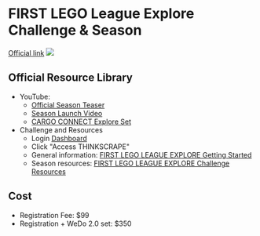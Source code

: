 # FIRST LEGO League Explore Challenge & Season

[Official link](https://www.firstinspires.org/robotics/fll/explore/challenge-and-season)
![](https://www.firstinspires.org/sites/default/files/uploads/resource_library/fll-challenge/2021-2022/cargo-connect-horizontal-600.png)

## Official Resource Library

* YouTube: 
  * [Official Season Teaser](https://www.youtube.com/watch?v=zUJ84gO1Z7g)
  * [Season Launch Video](https://www.youtube.com/watch?v=eJSDHC_9Sxk)
  * [CARGO CONNECT Explore Set](https://www.youtube.com/watch?v=eI4LugXcQTM)
* Challenge and Resources
  * Login [Dashboard](https://my.firstinspires.org/Dashboard//)
  * Click "Access THINKSCRAPE"
  * General information: [FIRST LEGO LEAGUE EXPLORE Getting Started](https://mythinkscape.com/labs/v2/173264)
  * Season resources: [FIRST LEGO LEAGUE EXPLORE Challenge Resources](https://mythinkscape.com/labs/v2/189458)

## Cost
* Registration Fee: $99
* Registration + WeDo 2.0 set: $350

